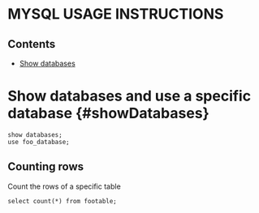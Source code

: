 MYSQL USAGE INSTRUCTIONS
========================

Contents
--------

- [Show databases](#showDatabases)
# Show databases and use a specific database {#showDatabases}
```
show databases;
use foo_database;
```

Counting rows
-------------
Count the rows of a specific table
```
select count(*) from footable;
```
